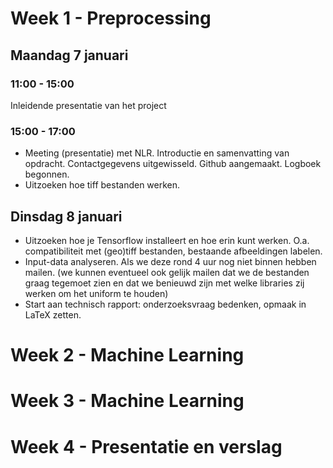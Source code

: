 # Week 1 - Preprocessing

## Maandag 7 januari 
### 11:00 - 15:00
Inleidende presentatie van het project 
### 15:00 - 17:00
- Meeting (presentatie) met NLR. Introductie en samenvatting van opdracht. Contactgegevens uitgewisseld. Github aangemaakt. Logboek begonnen.
- Uitzoeken hoe tiff bestanden werken.

## Dinsdag 8 januari
- Uitzoeken hoe je Tensorflow installeert en hoe erin kunt werken. O.a. compatibiliteit met (geo)tiff bestanden, bestaande afbeeldingen labelen. 
- Input-data analyseren. Als we deze rond 4 uur nog niet binnen hebben mailen. (we kunnen eventueel ook gelijk mailen dat we de bestanden graag tegemoet zien en dat we benieuwd zijn met welke libraries zij werken om het uniform te houden)
- Start aan technisch rapport: onderzoeksvraag bedenken, opmaak in LaTeX zetten.

# Week 2 - Machine Learning
# Week 3 - Machine Learning
# Week 4 - Presentatie en verslag